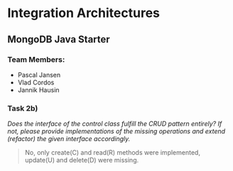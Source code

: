 # Integration Architectures
## MongoDB Java Starter

### Team Members:
- Pascal Jansen
- Vlad Cordos
- Jannik Hausin

### Task 2b)
*Does the interface of the control class fulfill the CRUD pattern entirely? If not, please
provide implementations of the missing operations and extend (refactor) the given
interface accordingly.*
> No, only create(C) and read(R) methods were implemented, update(U) and delete(D) were missing.

